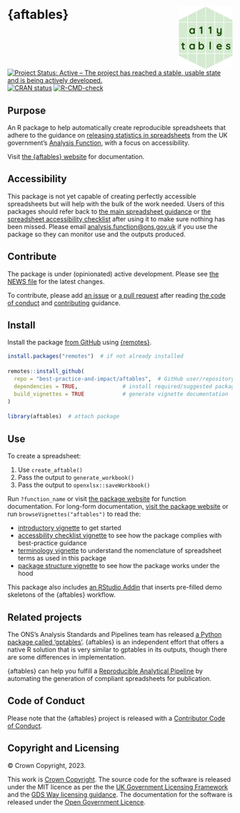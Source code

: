 
<!-- README.md is generated from README.Rmd. Please edit that file -->

# {aftables} <a href="https://best-practice-and-impact.github.io/aftables/"><img src="man/figures/logo.png" align="right" height="139"/></a>

<!-- badges: start -->

[![Project Status: Active – The project has reached a stable, usable
state and is being actively
developed.](https://www.repostatus.org/badges/latest/active.svg)](https://www.repostatus.org/#active)
[![CRAN
status](https://www.r-pkg.org/badges/version/aftables)](https://CRAN.R-project.org/package=aftables)
[![R-CMD-check](https://github.com/best-practice-and-impact/aftables/actions/workflows/R-CMD-check.yaml/badge.svg)](https://github.com/best-practice-and-impact/aftables/actions/workflows/R-CMD-check.yaml)
<!-- badges: end -->

## Purpose

An R package to help automatically create reproducible spreadsheets that
adhere to the guidance on [releasing statistics in
spreadsheets](https://analysisfunction.civilservice.gov.uk/policy-store/releasing-statistics-in-spreadsheets/)
from the UK government’s [Analysis
Function](https://analysisfunction.civilservice.gov.uk/), with a focus
on accessibility.

Visit [the {aftables}
website](https://best-practice-and-impact.github.io/aftables/) for
documentation.

## Accessibility

This package is not yet capable of creating perfectly accessible
spreadsheets but will help with the bulk of the work needed. Users of
this packages should refer back to [the main spreadsheet
guidance](https://analysisfunction.civilservice.gov.uk/policy-store/releasing-statistics-in-spreadsheets/)
or [the spreadsheet accessibility
checklist](https://analysisfunction.civilservice.gov.uk/policy-store/making-spreadsheets-accessible-a-brief-checklist-of-the-basics/)
after using it to make sure nothing has been missed. Please email
<analysis.function@ons.gov.uk> if you use the package so they can
monitor use and the outputs produced.

## Contribute

The package is under (opinionated) active development. Please see [the
NEWS
file](https://best-practice-and-impact.github.io/aftables/news/index.html)
for the latest changes.

To contribute, please add [an
issue](https://github.com/best-practice-and-impact/aftables/issues) or
[a pull
request](https://github.com/best-practice-and-impact/aftables/pulls)
after reading [the code of
conduct](https://github.com/best-practice-and-impact/aftables/blob/main/CODE_OF_CONDUCT.md)
and
[contributing](https://github.com/best-practice-and-impact/aftables/blob/main/.github/CONTRIBUTING.md)
guidance.

## Install

Install the package [from
GitHub](https://github.com/best-practice-and-impact/aftables) using
[{remotes}](https://remotes.r-lib.org/).

``` r
install.packages("remotes")  # if not already installed

remotes::install_github(
  repo = "best-practice-and-impact/aftables",  # GitHub user/repository
  dependencies = TRUE,              # install required/suggested packages
  build_vignettes = TRUE            # generate vignette documentation
)

library(aftables)  # attach package
```

## Use

To create a spreadsheet:

1.  Use `create_aftable()`
2.  Pass the output to `generate_workbook()`
3.  Pass the output to `openxlsx::saveWorkbook()`

Run `?function_name` or visit [the package
website](https://best-practice-and-impact.github.io/aftables/reference/index.html)
for function documentation. For long-form documentation, [visit the
package website](https://best-practice-and-impact.github.io/aftables/)
or run `browseVignettes("aftables")` to read the:

- [introductory
  vignette](https://best-practice-and-impact.github.io/aftables/articles/aftables.html)
  to get started
- [accessbility checklist
  vignette](https://best-practice-and-impact.github.io/aftables/articles/checklist.html)
  to see how the package complies with best-practice guidance
- [terminology
  vignette](https://best-practice-and-impact.github.io/aftables/articles/terminology)
  to understand the nomenclature of spreadsheet terms as used in this
  package
- [package structure
  vignette](https://best-practice-and-impact.github.io/aftables/articles/structure)
  to see how the package works under the hood

This package also includes [an RStudio
Addin](https://rstudio.github.io/rstudioaddins/) that inserts pre-filled
demo skeletons of the {aftables} workflow.

## Related projects

The ONS’s Analysis Standards and Pipelines team has released [a Python
package called
‘gptables’](https://github.com/best-practice-and-impact/gptables).
{aftables} is an independent effort that offers a native R solution that
is very similar to gptables in its outputs, though there are some
differences in implementation.

{aftables} can help you fulfill a [Reproducible Analytical
Pipeline](https://analysisfunction.civilservice.gov.uk/support/reproducible-analytical-pipelines/)
by automating the generation of compliant spreadsheets for publication.

## Code of Conduct

Please note that the {aftables} project is released with a [Contributor
Code of
Conduct](https://best-practice-and-impact.github.io/aftables/CODE_OF_CONDUCT.html).

## Copyright and Licensing

© Crown Copyright, 2023.

This work is [Crown
Copyright](https://www.nationalarchives.gov.uk/information-management/re-using-public-sector-information/uk-government-licensing-framework/crown-copyright/).
The source code for the software is released under the MIT licence as
per the the [UK Government Licensing
Framework](https://www.nationalarchives.gov.uk/information-management/re-using-public-sector-information/uk-government-licensing-framework/open-government-licence/open-software-licences/)
and the [GDS Way licensing
guidance](https://gds-way.cloudapps.digital/manuals/licensing.html). The
documentation for the software is released under the [Open Government
Licence](https://www.nationalarchives.gov.uk/doc/open-government-licence/version/3/).
